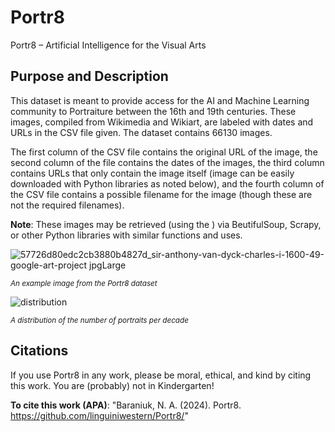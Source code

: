 # Portr8
Portr8 – Artificial Intelligence for the Visual Arts

## Purpose and Description 
This dataset is meant to provide access for the AI and Machine Learning community to Portraiture between the 16th and 19th centuries. These images, compiled from Wikimedia and Wikiart, are labeled with dates and URLs in the CSV file given. The dataset contains 66130 images. 

The first column of the CSV file contains the original URL of the image, the second column of the file contains the dates of the images, the third column contains URLs that only contain the image itself (image can be easily downloaded with Python libraries as noted below), and the fourth column of the CSV file contains a possible filename for the image (though these are not the required filenames). 

**Note**: These images may be retrieved (using the ) via BeutifulSoup, Scrapy, or other Python libraries with similar functions and uses. 

![57726d80edc2cb3880b4827d_sir-anthony-van-dyck-charles-i-1600-49-google-art-project jpgLarge](https://github.com/user-attachments/assets/85dd9985-5108-46ff-b72b-931f132efffb)

*<sub>An example image from the Portr8 dataset</sub>*


![distribution](https://github.com/user-attachments/assets/ea8cbe94-3c2e-46c6-bf01-d7296bfd8948)

*<sub>A distribution of the number of portraits per decade</sub>*

## Citations 
If you use Portr8 in any work, please be moral, ethical, and kind by citing this work. You are (probably) not in Kindergarten!

**To cite this work (APA)**: "Baraniuk, N. A. (2024). Portr8. https://github.com/linguiniwestern/Portr8/"
